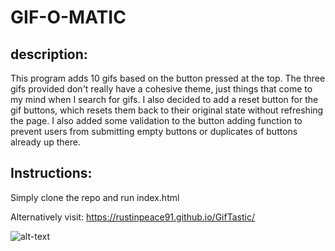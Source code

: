 # GIF-O-MATIC

## description:

This program adds 10 gifs based on the button pressed at the top. The three gifs provided don't really have a cohesive theme, just things that come to my mind when I search for gifs.  I also decided to add a reset button for the gif buttons, which resets them back to their original state without refreshing the page. I also added some validation to the button adding function to prevent users from submitting empty buttons or duplicates of buttons already up there. 

## Instructions:

Simply clone the repo and run index.html

Alternatively visit: https://rustinpeace91.github.io/GifTastic/

![alt-text](https://i.imgur.com/rXdw0DY.png)
